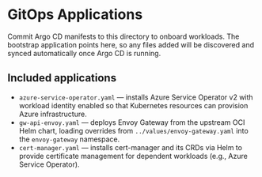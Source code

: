 # GitOps Applications

Commit Argo CD manifests to this directory to onboard workloads. The bootstrap application points here, so any files added will be discovered and synced automatically once Argo CD is running.

## Included applications

- `azure-service-operator.yaml` &mdash; installs Azure Service Operator v2 with workload identity enabled so that Kubernetes resources can provision Azure infrastructure.
- `gw-api-envoy.yaml` &mdash; deploys Envoy Gateway from the upstream OCI Helm chart, loading overrides from `../values/envoy-gateway.yaml` into the `envoy-gateway` namespace.
- `cert-manager.yaml` &mdash; installs cert-manager and its CRDs via Helm to provide certificate management for dependent workloads (e.g., Azure Service Operator).

